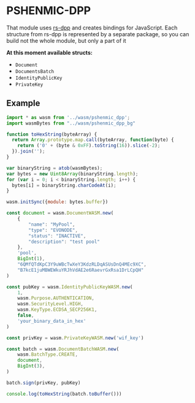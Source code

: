 # PSHENMIC-DPP



That module uses [rs-dpp](https://github.com/dashpay/platform) and creates bindings for JavaScript.
Each structure from rs-dpp is represented by a separate package, so you can build not the whole module, but only a part of it

**At this moment available structs:**
- `Document`
- `DocumentsBatch`
- `IdentityPublicKey`
- `PrivateKey`


## Example

```js
import * as wasm from '../wasm/pshenmic_dpp';
import wasmBytes from "../wasm/pshenmic_dpp_bg"

function toHexString(byteArray) {
  return Array.prototype.map.call(byteArray, function(byte) {
    return ('0' + (byte & 0xFF).toString(16)).slice(-2);
  }).join('');
}

var binaryString = atob(wasmBytes);
var bytes = new Uint8Array(binaryString.length);
for (var i = 0; i < binaryString.length; i++) {
  bytes[i] = binaryString.charCodeAt(i);
}

wasm.initSync({module: bytes.buffer})

const document = wasm.DocumentWASM.new(
    {
        "name": "MyPool",
        "type": "EVONODE",
        "status": "INACTIVE",
        "description": "test pool"
    },
    'pool',
    BigInt(1),
    "6QMfQTdKpC3Y9uWBcTwXeY3KdzRLDqASUsDnQ4MEc9XC",
    "B7kcE1juMBWEWkuYRJhVdAE2e6RaevrGxRsa1DrLCpQH"
)

const pubKey = wasm.IdentityPublicKeyWASM.new(
    1,
    wasm.Purpose.AUTHENTICATION,
    wasm.SecurityLevel.HIGH,
    wasm.KeyType.ECDSA_SECP256K1,
    false,
    'your_binary_data_in_hex'
)

const privKey = wasm.PrivateKeyWASM.new('wif_key')

const batch = wasm.DocumentBatchWASM.new(
    wasm.BatchType.CREATE,
    document,
    BigInt(3),
)

batch.sign(privKey, pubKey)

console.log(toHexString(batch.toBuffer()))
```
